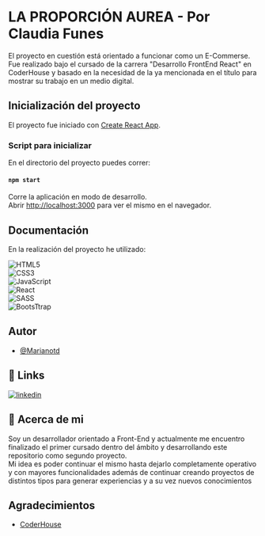 
# LA PROPORCIÓN AUREA - Por Claudia Funes

El proyecto en cuestión está orientado a funcionar como un E-Commerse. Fue realizado bajo el cursado de la carrera "Desarrollo FrontEnd React" en CoderHouse y basado en la necesidad de la ya mencionada en el título para mostrar su trabajo en un medio digital.
## Inicialización del proyecto

El proyecto fue iniciado con [Create React App](https://github.com/facebook/create-react-app).

### Script para inicializar

En el directorio del proyecto puedes correr:

#### `npm start`

Corre la aplicación en modo de desarrollo.\
Abrir [http://localhost:3000](http://localhost:3000) para ver el mismo en el navegador.
## Documentación

En la realización del proyecto he utilizado:

![HTML5](https://img.shields.io/badge/html5-%23E34F26.svg?style=for-the-badge&logo=html5&logoColor=white) \
![CSS3](https://img.shields.io/badge/css3-%231572B6.svg?style=for-the-badge&logo=css3&logoColor=white) \
![JavaScript](https://img.shields.io/badge/javascript-%23323330.svg?style=for-the-badge&logo=javascript&logoColor=%23F7DF1E) \
![React](https://img.shields.io/badge/React-20232A?style=for-the-badge&logo=react&logoColor=61DAFB) \
![SASS](https://img.shields.io/badge/Sass-CC6699?style=for-the-badge&logo=sass&logoColor=white) \
![BootsTtrap](https://img.shields.io/badge/Bootstrap-563D7C?style=for-the-badge&logo=bootstrap&logoColor=white)
## Autor

- [@Marianotd](https://github.com/Marianotd)


## 🔗 Links
[![linkedin](https://img.shields.io/badge/linkedin-0A66C2?style=for-the-badge&logo=linkedin&logoColor=white)](https://www.linkedin.com/in/mariano-torres-distefano/)


## 🚀 Acerca de mi

Soy un desarrollador orientado a Front-End y actualmente me encuentro finalizado el primer cursado dentro del ámbito y desarrollando este repositorio como segundo proyecto. \
Mi idea es poder continuar el mismo hasta dejarlo completamente operativo y con mayores funcionalidades además de continuar creando proyectos de distintos tipos para generar experiencias y a su vez nuevos conocimientos

## Agradecimientos

 - [CoderHouse](https://www.coderhouse.com/)
